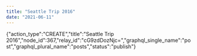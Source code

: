 ```yaml
---
title: "Seattle Trip 2016"
date: "2021-06-11"
---
```


{"action\_type":"CREATE","title":"Seattle Trip 2016","node\_id":367,"relay\_id":"cG9zdDozNjc=","graphql\_single\_name":"post","graphql\_plural\_name":"posts","status":"publish"}
